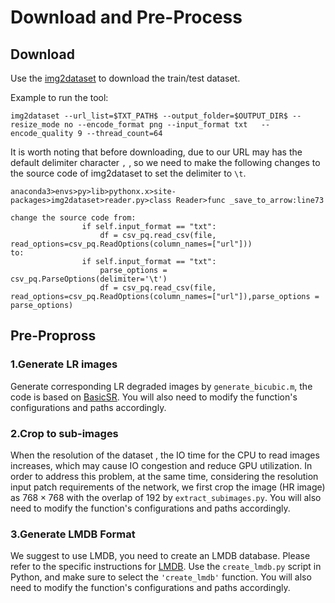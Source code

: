 # Download and Pre-Process

## Download
Use the [img2dataset](https://github.com/rom1504/img2dataset) to download the train/test dataset. 

Example to run the tool:
```
img2dataset --url_list=$TXT_PATH$ --output_folder=$OUTPUT_DIR$ --resize_mode no --encode_format png --input_format txt   --encode_quality 9 --thread_count=64
```
It is worth noting that before downloading, due to our URL may has the default delimiter character `,` , so we need to make the following changes to the source code of img2dataset to set the delimiter to `\t`. 
```
anaconda3>envs>py>lib>pythonx.x>site-packages>img2dataset>reader.py>class Reader>func _save_to_arrow:line73

change the source code from:
                if self.input_format == "txt":
                    df = csv_pq.read_csv(file, read_options=csv_pq.ReadOptions(column_names=["url"]))
to:
                if self.input_format == "txt":
                    parse_options = csv_pq.ParseOptions(delimiter='\t')
                    df = csv_pq.read_csv(file, read_options=csv_pq.ReadOptions(column_names=["url"]),parse_options = parse_options)

```

## Pre-Propross
### 1.Generate LR images
Generate corresponding LR degraded images by `generate_bicubic.m`, the code is based on [BasicSR](https://github.com/rom1504/img2dataset). You will also need to modify the function's configurations and paths accordingly.

### 2.Crop to sub-images
When the resolution of the dataset , the IO time for the CPU to read images increases, which may cause IO congestion and reduce GPU utilization. In order to address this problem, at the same time, considering the resolution input  patch requirements of the network, we first crop the image (HR image) as $768\times 768$ with the overlap of $192$ by `extract_subimages.py`. You will also need to modify the function's configurations and paths accordingly.

### 3.Generate LMDB Format
We suggest to use LMDB, you need to create an LMDB database. Please refer to the specific instructions for [LMDB](https://github.com/XPixelGroup/BasicSR/blob/master/docs/DatasetPreparation_CN.md#LMDB%E5%85%B7%E4%BD%93%E8%AF%B4%E6%98%8E). Use the `create_lmdb.py` script in Python, and make sure to select the `'create_lmdb'` function. You will also need to modify the function's configurations and paths accordingly.


